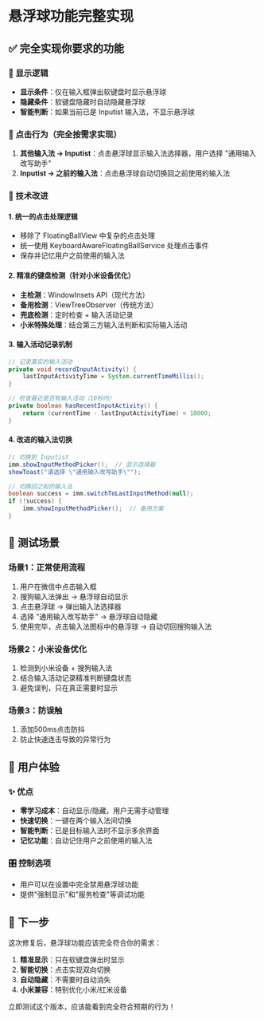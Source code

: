 # 悬浮球功能完整实现

## ✅ 完全实现你要求的功能

### 🎯 显示逻辑
- **显示条件**：仅在输入框弹出软键盘时显示悬浮球
- **隐藏条件**：软键盘隐藏时自动隐藏悬浮球
- **智能判断**：如果当前已是 Inputist 输入法，不显示悬浮球

### 🔄 点击行为（完全按需求实现）
1. **其他输入法 → Inputist**：点击悬浮球显示输入法选择器，用户选择 "通用输入改写助手"
2. **Inputist → 之前的输入法**：点击悬浮球自动切换回之前使用的输入法

### 🔧 技术改进

#### 1. 统一的点击处理逻辑
- 移除了 FloatingBallView 中复杂的点击处理
- 统一使用 KeyboardAwareFloatingBallService 处理点击事件
- 保存并记忆用户之前使用的输入法

#### 2. 精准的键盘检测（针对小米设备优化）
- **主检测**：WindowInsets API（现代方法）
- **备用检测**：ViewTreeObserver（传统方法）
- **兜底检测**：定时检查 + 输入活动记录
- **小米特殊处理**：结合第三方输入法判断和实际输入活动

#### 3. 输入活动记录机制
```java
// 记录真实的输入活动
private void recordInputActivity() {
    lastInputActivityTime = System.currentTimeMillis();
}

// 检查最近是否有输入活动（10秒内）
private boolean hasRecentInputActivity() {
    return (currentTime - lastInputActivityTime) < 10000;
}
```

#### 4. 改进的输入法切换
```java
// 切换到 Inputist
imm.showInputMethodPicker();  // 显示选择器
showToast("请选择 \"通用输入改写助手\"");

// 切换回之前的输入法
boolean success = imm.switchToLastInputMethod(null);
if (!success) {
    imm.showInputMethodPicker();  // 备用方案
}
```

## 🧪 测试场景

### 场景1：正常使用流程
1. 用户在微信中点击输入框
2. 搜狗输入法弹出 → 悬浮球自动显示
3. 点击悬浮球 → 弹出输入法选择器
4. 选择 "通用输入改写助手" → 悬浮球自动隐藏
5. 使用完毕，点击输入法图标中的悬浮球 → 自动切回搜狗输入法

### 场景2：小米设备优化
1. 检测到小米设备 + 搜狗输入法
2. 结合输入活动记录精准判断键盘状态
3. 避免误判，只在真正需要时显示

### 场景3：防误触
1. 添加500ms点击防抖
2. 防止快速连击导致的异常行为

## 📱 用户体验

### ✨ 优点
- **零学习成本**：自动显示/隐藏，用户无需手动管理
- **快速切换**：一键在两个输入法间切换
- **智能判断**：已是目标输入法时不显示多余界面
- **记忆功能**：自动记住用户之前使用的输入法

### 🎛️ 控制选项
- 用户可以在设置中完全禁用悬浮球功能
- 提供"强制显示"和"服务检查"等调试功能

## 🚀 下一步

这次修复后，悬浮球功能应该完全符合你的需求：
1. **精准显示**：只在软键盘弹出时显示
2. **智能切换**：点击实现双向切换
3. **自动隐藏**：不需要时自动消失
4. **小米兼容**：特别优化小米/红米设备

立即测试这个版本，应该能看到完全符合预期的行为！
